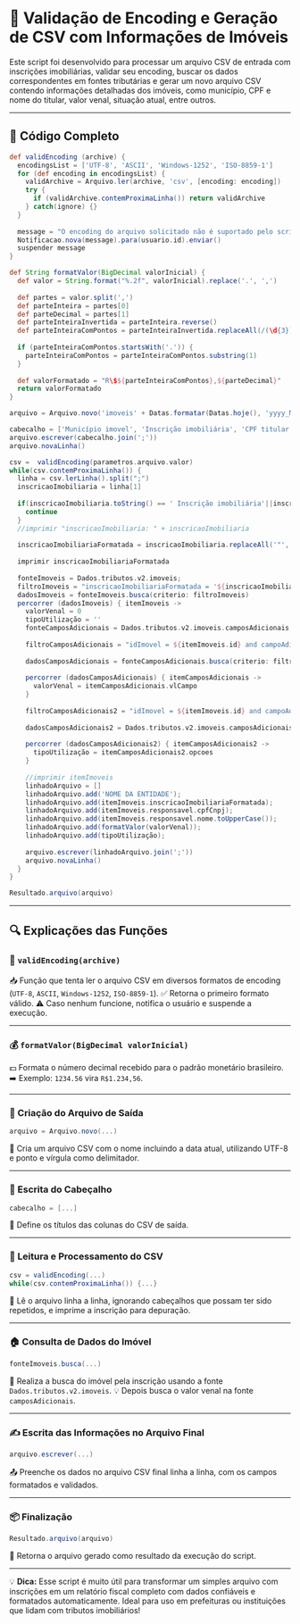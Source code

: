 # 📄 Validação de Encoding e Geração de CSV com Informações de Imóveis

Este script foi desenvolvido para processar um arquivo CSV de entrada com inscrições imobiliárias, validar seu encoding, buscar os dados correspondentes em fontes tributárias e gerar um novo arquivo CSV contendo informações detalhadas dos imóveis, como município, CPF e nome do titular, valor venal, situação atual, entre outros.

---

## 🧠 Código Completo

```groovy
def validEncoding (archive) {
  encodingsList = ['UTF-8', 'ASCII', 'Windows-1252', 'ISO-8859-1']
  for (def encoding in encodingsList) {
    validArchive = Arquivo.ler(archive, 'csv', [encoding: encoding])
    try {
      if (validArchive.contemProximaLinha()) return validArchive
    } catch(ignore) {}
  }
  
  message = "O encoding do arquivo solicitado não é suportado pelo script para a importação."
  Notificacao.nova(message).para(usuario.id).enviar()
  suspender message
}

def String formatValor(BigDecimal valorInicial) {
  def valor = String.format("%.2f", valorInicial).replace('.', ',')
  
  def partes = valor.split(',')
  def parteInteira = partes[0]
  def parteDecimal = partes[1]
  def parteInteiraInvertida = parteInteira.reverse()
  def parteInteiraComPontos = parteInteiraInvertida.replaceAll(/(\d{3})/, '$1.').reverse()
  
  if (parteInteiraComPontos.startsWith('.')) {
    parteInteiraComPontos = parteInteiraComPontos.substring(1)
  }
  
  def valorFormatado = "R\$${parteInteiraComPontos},${parteDecimal}"
  return valorFormatado
}

arquivo = Arquivo.novo('imoveis' + Datas.formatar(Datas.hoje(), 'yyyy_MM_dd')+'.csv', 'csv', [encoding: 'UTF-8', delimitador: ";"]);

cabecalho = ['Município imovel', 'Inscrição imobiliária', 'CPF titular', 'Nome titular', 'valor venal em 2024', 'Situação atual', 'Observação']
arquivo.escrever(cabecalho.join(';'))
arquivo.novaLinha()

csv =  validEncoding(parametros.arquivo.valor)
while(csv.contemProximaLinha()) {
  linha = csv.lerLinha().split(";")
  inscricaoImobiliaria = linha[1]
  
  if(inscricaoImobiliaria.toString() == ' Inscrição imobiliária'||inscricaoImobiliaria.toString() == 'Inscrição imobiliária '){
    continue   
  }
  //imprimir "inscricaoImobiliaria: " + inscricaoImobiliaria
  
  inscricaoImobiliariaFormatada = inscricaoImobiliaria.replaceAll('"', '').trim()
  
  imprimir inscricaoImobiliariaFormatada
  
  fonteImoveis = Dados.tributos.v2.imoveis;
  filtroImoveis = "inscricaoImobiliariaFormatada = '${inscricaoImobiliaria}'"
  dadosImoveis = fonteImoveis.busca(criterio: filtroImoveis)
  percorrer (dadosImoveis) { itemImoveis ->
    valorVenal = 0
    tipoUtilização = ''
    fonteCamposAdicionais = Dados.tributos.v2.imoveis.camposAdicionais;
    
    filtroCamposAdicionais = "idImovel = ${itemImoveis.id} and campoAdicional.titulo = 'Valor Venal do Imóvel' and ano = 2024"
    
    dadosCamposAdicionais = fonteCamposAdicionais.busca(criterio: filtroCamposAdicionais,ordenacao: "ano desc")
    
    percorrer (dadosCamposAdicionais) { itemCamposAdicionais ->
      valorVenal = itemCamposAdicionais.vlCampo
    }
        
    filtroCamposAdicionais2 = "idImovel = ${itemImoveis.id} and campoAdicional.titulo = 'Utilização do Imóvel'"
    
    dadosCamposAdicionais2 = Dados.tributos.v2.imoveis.camposAdicionais.busca(criterio: filtroCamposAdicionais2,ordenacao: "ano desc")
    
    percorrer (dadosCamposAdicionais2) { itemCamposAdicionais2 ->
      tipoUtilização = itemCamposAdicionais2.opcoes
    }
    
    //imprimir itemImoveis
    linhadoArquivo = []
    linhadoArquivo.add('NOME DA ENTIDADE');
    linhadoArquivo.add(itemImoveis.inscricaoImobiliariaFormatada);
    linhadoArquivo.add(itemImoveis.responsavel.cpfCnpj);
    linhadoArquivo.add(itemImoveis.responsavel.nome.toUpperCase());
    linhadoArquivo.add(formatValor(valorVenal));
    linhadoArquivo.add(tipoUtilização);
    
    arquivo.escrever(linhadoArquivo.join(';'))
    arquivo.novaLinha()
  }
}

Resultado.arquivo(arquivo)
```

---

## 🔍 Explicações das Funções

### 🔄 `validEncoding(archive)`

📥 Função que tenta ler o arquivo CSV em diversos formatos de encoding (`UTF-8`, `ASCII`, `Windows-1252`, `ISO-8859-1`).
✅ Retorna o primeiro formato válido.
⚠️ Caso nenhum funcione, notifica o usuário e suspende a execução.

---

### 💰 `formatValor(BigDecimal valorInicial)`

💵 Formata o número decimal recebido para o padrão monetário brasileiro.
➡️ Exemplo: `1234.56` vira `R$1.234,56`.

---

### 📂 Criação do Arquivo de Saída

```groovy
arquivo = Arquivo.novo(...)
```

📝 Cria um arquivo CSV com o nome incluindo a data atual, utilizando UTF-8 e ponto e vírgula como delimitador.

---

### 🧾 Escrita do Cabeçalho

```groovy
cabecalho = [...]
```

🧷 Define os títulos das colunas do CSV de saída.

---

### 📑 Leitura e Processamento do CSV

```groovy
csv = validEncoding(...)
while(csv.contemProximaLinha()) {...}
```

🔁 Lê o arquivo linha a linha, ignorando cabeçalhos que possam ter sido repetidos, e imprime a inscrição para depuração.

---

### 🏠 Consulta de Dados do Imóvel

```groovy
fonteImoveis.busca(...)
```

🔎 Realiza a busca do imóvel pela inscrição usando a fonte `Dados.tributos.v2.imoveis`.
💡 Depois busca o valor venal na fonte `camposAdicionais`.

---

### ✍️ Escrita das Informações no Arquivo Final

```groovy
arquivo.escrever(...)
```

📤 Preenche os dados no arquivo CSV final linha a linha, com os campos formatados e validados.

---

### 📦 Finalização

```groovy
Resultado.arquivo(arquivo)
```

🎯 Retorna o arquivo gerado como resultado da execução do script.

---

💡 **Dica:** Esse script é muito útil para transformar um simples arquivo com inscrições em um relatório fiscal completo com dados confiáveis e formatados automaticamente. Ideal para uso em prefeituras ou instituições que lidam com tributos imobiliários!

